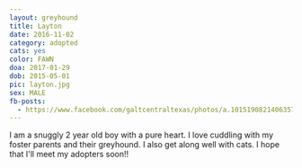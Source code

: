```yaml
---
layout: greyhound
title: Layton
date: 2016-11-02
category: adopted
cats: yes
color: FAWN
doa: 2017-01-29
dob: 2015-05-01
pic: layton.jpg
sex: MALE
fb-posts:
  - https://www.facebook.com/galtcentraltexas/photos/a.10151908214063572.1073741835.100961113571/10155379739973572/?type=3
---
```


I am a snuggly 2 year old boy with a pure heart. I love cuddling with my foster parents and their greyhound. I also get along well with cats. I hope that I'll meet my adopters soon!!
